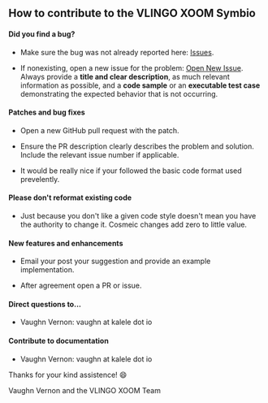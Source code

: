 ## How to contribute to the VLINGO XOOM Symbio

#### **Did you find a bug?**

* Make sure the bug was not already reported here: [Issues](https://github.com/vlingo/xoom-symbio/issues).

* If nonexisting, open a new issue for the problem: [Open New Issue](https://github.com/vlingo/xoom-symbio/issues'new). Always provide a **title and clear description**, as much relevant information as possible, and a **code sample** or an **executable test case** demonstrating the expected behavior that is not occurring.

#### **Patches and bug fixes**

* Open a new GitHub pull request with the patch.

* Ensure the PR description clearly describes the problem and solution. Include the relevant issue number if applicable.

* It would be really nice if your followed the basic code format used prevelently.

#### **Please don't reformat existing code**

* Just because you don't like a given code style doesn't mean you have the authority to change it. Cosmeic changes add zero to little value.

#### **New features and enhancements**

* Email your post your suggestion and provide an example implementation.

* After agreement open a PR or issue.

#### **Direct questions to...**

* Vaughn Vernon: vaughn at kalele dot io

#### **Contribute to documentation**

* Vaughn Vernon: vaughn at kalele dot io

Thanks for your kind assistence! :smile:

Vaughn Vernon and the VLINGO XOOM Team
